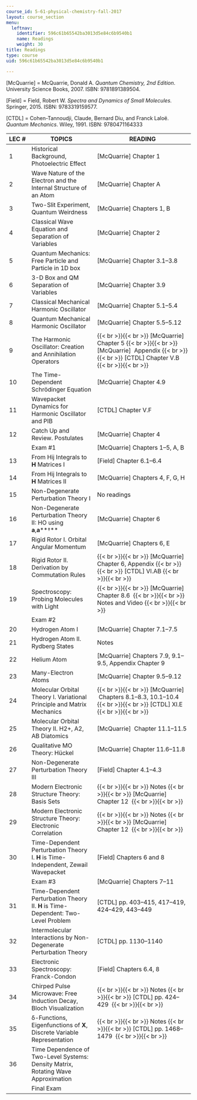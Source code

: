 ```yaml
---
course_id: 5-61-physical-chemistry-fall-2017
layout: course_section
menu:
  leftnav:
    identifier: 596c61b65542ba3013d5e84c6b9540b1
    name: Readings
    weight: 30
title: Readings
type: course
uid: 596c61b65542ba3013d5e84c6b9540b1

---
```


\[McQuarrie\] = McQuarrie, Donald A. _Quantum Chemistry, 2nd Edition_. University Science Books, 2007. ISBN: 9781891389504.

\[Field\] = Field, Robert W. _Spectra and Dynamics of Small Molecules._ Springer, 2015. ISBN: 9783319159577. 

\[CTDL\] = Cohen-Tannoudji, Claude, Bernard Diu, and Franck Laloë. _Quantum Mechanics_. Wiley, 1991. ISBN: 9780471164333

| LEC # | TOPICS | READING |
| --- | --- | --- |
| 1 | Historical Background, Photoelectric Effect | \[McQuarrie\] Chapter 1 |
| 2 | Wave Nature of the Electron and the Internal Structure of an Atom | \[McQuarrie\] Chapter A |
| 3 | Two-Slit Experiment, Quantum Weirdness | \[McQuarrie\] Chapters 1, B |
| 4 | Classical Wave Equation and Separation of Variables | \[McQuarrie\] Chapter 2 |
| 5 | Quantum Mechanics: Free Particle and Particle in 1D box | \[McQuarrie\] Chapter 3.1–3.8 |
| 6 | 3-D Box and QM Separation of Variables | \[McQuarrie\] Chapter 3.9 |
| 7 | Classical Mechanical Harmonic Oscillator | \[McQuarrie\] Chapter 5.1–5.4 |
| 8 | Quantum Mechanical Harmonic Oscillator | \[McQuarrie\] Chapter 5.5–5.12 |
| 9 | The Harmonic Oscillator: Creation and Annihilation Operators |  {{< br >}}{{< br >}} \[McQuarrie\]   ﻿Chapter 5 {{< br >}}{{< br >}} \[McQuarrie\]   ﻿Appendix {{< br >}}{{< br >}} \[CTDL\] Chapter V.B {{< br >}}{{< br >}}  |
| 10 | The Time-Dependent Schrödinger Equation | \[McQuarrie\]  Chapter 4.9 |
| 11 | Wavepacket Dynamics for Harmonic Oscillator and PIB | \[CTDL\] Chapter V.F  |
| 12 | Catch Up and Review. Postulates | \[McQuarrie\]  Chapter 4 |
| &nbsp; | Exam #1 | \[McQuarrie\]  Chapters 1–5, A, B |
| 13 | From Hij Integrals to **H** Matrices I | \[Field\] Chapter 6.1–6.4 |
| 14 | From Hij Integrals to **H** Matrices II | \[McQuarrie\] Chapters 4, F, G, H   |
| 15 | Non-Degenerate Perturbation Theory I | No readings |
| 16 | Non-Degenerate Perturbation Theory II: HO using **a**,**a****†** | \[McQuarrie\]﻿ Chapter 6 |
| 17 | Rigid Rotor I. Orbital Angular Momentum | \[McQuarrie\]﻿ Chapters 6, E |
| 18 | Rigid Rotor II. Derivation by Commutation Rules |  {{< br >}}{{< br >}} ﻿﻿\[McQuarrie\] Chapter 6, Appendix {{< br >}}{{< br >}} \[CTDL\] VI.AB {{< br >}}{{< br >}}  |
| 19 | Spectroscopy: Probing Molecules with Light |  {{< br >}}{{< br >}} ﻿﻿\[McQuarrie\]﻿ Chapter 8.6  {{< br >}}{{< br >}} Notes and Video {{< br >}}{{< br >}}  |
| &nbsp; | Exam #2 | &nbsp; |
| 20 | Hydrogen Atom I | ﻿\[McQuarrie\] Chapter 7.1–7.5   |
| 21 | Hydrogen Atom II. Rydberg States | Notes |
| 22 | Helium Atom | ﻿\[McQuarrie\] Chapters 7.9, 9.1–9.5, Appendix Chapter 9    |
| 23 | Many-Electron Atoms | ﻿\[McQuarrie\] Chapter 9.5–9.12   |
| 24 | Molecular Orbital Theory I. Variational Principle and Matrix Mechanics |  {{< br >}}{{< br >}} ﻿﻿\[McQuarrie\]   Chapters 8.1–8.3, 10.1–10.4 {{< br >}}{{< br >}} \[CTDL\] XI.E {{< br >}}{{< br >}}  |
| 25 | Molecular Orbital Theory II. H2+, A2, AB Diatomics | ﻿\[McQuarrie\]   Chapter 11.1–11.5 |
| 26 | Qualitative MO Theory: Hückel | ﻿\[McQuarrie\] Chapter﻿ 11.6–11.8 |
| 27 | Non-Degenerate Perturbation Theory III | \[Field\] Chapter 4.1–4.3 |
| 28 | Modern Electronic Structure Theory: Basis Sets |  {{< br >}}{{< br >}} Notes {{< br >}}{{< br >}} ﻿\[McQuarrie\] Chapter 12  ﻿  {{< br >}}{{< br >}}  |
| 29 | Modern Electronic Structure Theory: Electronic Correlation |  {{< br >}}{{< br >}} Notes {{< br >}}{{< br >}} ﻿\[McQuarrie\] Chapter 12  ﻿  {{< br >}}{{< br >}}  |
| 30 | Time-Dependent Perturbation Theory I. **H** is Time-Independent, Zewail Wavepacket | \[Field\] Chapters 6 and 8  |
| &nbsp; | Exam #3 | ﻿\[McQuarrie\] Chapters 7–11    |
| 31 | Time-Dependent Perturbation Theory II. **H** is Time-Dependent: Two-Level Problem | \[CTDL\] pp. 403–415, 417–419, 424–429, 443–449  |
| 32 | Intermolecular Interactions by Non-Degenerate Perturbation Theory | \[CTDL\] pp. 1130–1140  |
| 33 | Electronic Spectroscopy: Franck-Condon | \[Field\] Chapters 6.4, 8  |
| 34 | Chirped Pulse Microwave: Free Induction Decay, Bloch Visualization |  {{< br >}}{{< br >}} Notes {{< br >}}{{< br >}} \[CTDL\] pp. 424–429  {{< br >}}{{< br >}}  |
| 35 | δ-Functions, Eigenfunctions of **X**, Discrete Variable Representation |  {{< br >}}{{< br >}} Notes {{< br >}}{{< br >}} \[CTDL\] pp. 1468–1479  {{< br >}}{{< br >}}  |
| 36 | Time Dependence of Two-Level Systems: Density Matrix, Rotating Wave Approximation | &nbsp; |
| &nbsp; | Final Exam |